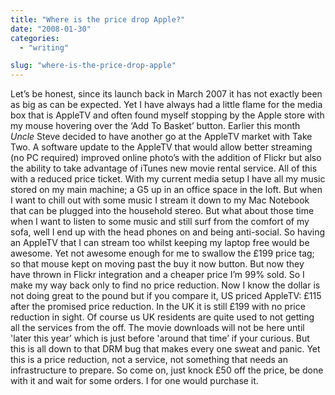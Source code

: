 ```yaml
---
title: "Where is the price drop Apple?"
date: "2008-01-30"
categories: 
  - "writing"

slug: "where-is-the-price-drop-apple"
---
```


Let’s be honest, since its launch back in March 2007 it has not exactly been as big as can be expected. Yet I have always had a little flame for the media box that is AppleTV and often found myself stopping by the Apple store with my mouse hovering over the ‘Add To Basket’ button. Earlier this month _Uncle_ Steve decided to have another go at the AppleTV market with Take Two. A software update to the AppleTV that would allow better streaming (no PC required) improved online photo’s with the addition of Flickr but also the ability to take advantage of iTunes new movie rental service. All of this with a reduced price ticket. With my current media setup I have all my music stored on my main machine; a G5 up in an office space in the loft. But when I want to chill out with some music I stream it down to my Mac Notebook that can be plugged into the household stereo. But what about those time when I want to listen to some music and still surf from the comfort of my sofa, well I end up with the head phones on and being anti-social. So having an AppleTV that I can stream too whilst keeping my laptop free would be awesome. Yet not awesome enough for me to swallow the £199 price tag; so that mouse kept on moving past the buy it now button. But now they have thrown in Flickr integration and a cheaper price I’m 99% sold. So I make my way back only to find no price reduction. Now I know the dollar is not doing great to the pound but if you compare it, US priced AppleTV: £115 after the promised price reduction. In the UK it is still £199 with no price reduction in sight. Of course us UK residents are quite used to not getting all the services from the off. The movie downloads will not be here until 'later this year’ which is just before 'around that time’ if your curious. But this is all down to that DRM bug that makes every one sweat and panic. Yet this is a price reduction, not a service, not something that needs an infrastructure to prepare. So come on, just knock £50 off the price, be done with it and wait for some orders. I for one would purchase it.
